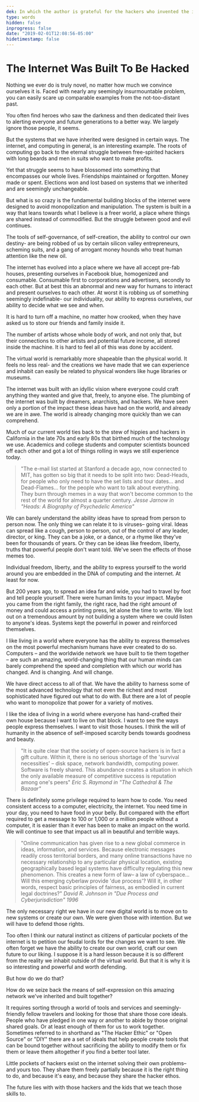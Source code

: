 ```yaml
---
dek: In which the author is grateful for the hackers who invented the internet
type: words
hidden: false
inprogress: false
date: "2019-02-01T12:08:56-05:00"
hidetimestamp: false
---
```


# The Internet Was Built To Be Hacked

Nothing we ever do is truly novel, no matter how much we convince ourselves it is. Faced with nearly any seemingly insurmountable problem, you can easily scare up comparable examples from the not-too-distant past.

You often find heroes who saw the darkness and then dedicated their lives to alerting everyone and future generations to a better way. We largely ignore those people, it seems.

But the systems that we have inherited were designed in certain ways. The internet, and computing in general, is an interesting example. The roots of computing go back to the eternal struggle between free-spirited hackers with long beards and men in suits who want to make profits.

Yet that struggle seems to have blossomed into something that encompasses our whole lives. Friendships maintained or forgotten. Money made or spent. Elections won and lost based on systems that we inherited and are seemingly unchangeable.

But what is so crazy is the fundamental building blocks of the internet were designed to avoid monopolization and manipulation. The system is built in a way that leans towards what I believe is a freer world, a place where things are shared instead of commodified. But the struggle between good and evil continues.

The tools of self-governance, of self-creation, the ability to control our own destiny- are being robbed of us by certain silicon valley entrepreneurs, scheming suits, and a gang of arrogant money hounds who treat human attention like the new oil.

The internet has evolved into a place where we have all accept pre-fab houses, presenting ourselves in Facebook blue, homogenized and consumable. Consumable first to corporations and advertisers, secondly to each other. But at best this an abnormal and new way for humans to interact and present ourselves to each other. At worst it is robbing us of something seemingly indefinable- our individuality, our ability to express ourselves, our ability to decide what we see and when.

It is hard to turn off a machine, no matter how crooked, when they have asked us to store our friends and family inside it.

The number of artists whose whole body of work, and not only that, but their connections to other artists and potential future income, all stored inside the machine. It is hard to feel all of this was done by accident.

The virtual world is remarkably more shapeable than the physical world. It feels no less real- and the creations we have made that we can experience and inhabit can easily be related to physical wonders like huge libraries or museums.

The internet was built with an idyllic vision where everyone could craft anything they wanted and give that, freely, to anyone else. The plumbing of the internet was built by dreamers, anarchists, and hackers. We have seen only a portion of the impact these ideas have had on the world, and already we are in awe. The world is already changing more quickly than we can comprehend.

Much of our current world ties back to the stew of hippies and hackers in California in the late 70s and early 80s that birthed much of the technology we use. Academics and college students and computer scientists bounced off each other and got a lot of things rolling in ways we still experience today.

> "The e-mail list started at Stanford a decade ago, now connected to MIT, has gotten so big that it needs to be split into two: Dead-Heads, for people who only need to have the set lists and tour dates… and Dead-Flames… for the people who want to talk about everything. They burn through memes in a way that won't become common to the rest of the world for almost a quarter century.
> <cite>Jesse Jarnow in "Heads: A Biography of Psychedelic America"</cite>

We can barely understand the ability ideas have to spread from person to person now. The only thing we can relate it to is viruses– going viral. Ideas can spread like a cough, person to person, out of the control of any leader, director, or king. They can be a joke, or a dance, or a rhyme like they've been for thousands of years. Or they can be ideas like freedom, liberty, truths that powerful people don't want told. We've seen the effects of those memes too.

Individual freedom, liberty, and the ability to express yourself to the world around you are embedded in the DNA of computing and the internet. At least for now.

But 200 years ago, to spread an idea far and wide, you had to travel by foot and tell people yourself. There were human limits to your impact. Maybe you came from the right family, the right race, had the right amount of money and could access a printing press, let alone the time to write. We lost out on a tremendous amount by not building a system where we could listen to anyone's ideas. Systems kept the powerful in power and reinforced themselves.

I like living in a world where everyone has the ability to express themselves on the most powerful mechanism humans have ever created to do so. Computers – and the worldwide network we have built to tie them together – are such an amazing, world-changing thing that our human minds can barely comprehend the speed and completion with which our world has changed. And is changing. And will change.

We have direct access to all of that. We have the ability to harness some of the most advanced technology that not even the richest and most sophisticated have figured out what to do with. But there are a lot of people who want to monopolize that power for a variety of motives.

I like the idea of living in a world where everyone has hand-crafted their own house because I want to live on that block. I want to see the ways people express themselves. I want to visit those houses. I think the will of humanity in the absence of self-imposed scarcity bends towards goodness and beauty.

> "It is quite clear that the society of open-source hackers is in fact a gift culture. Within it, there is no serious shortage of the 'survival necessities' – disk space, network bandwidth, computing power. Software is freely shared. This abundance creates a situation in which the only available measure of competitive success is reputation among one's peers"
> <cite>Eric S. Raymond in "The Cathedral & The Bazaar"</cite>

There is definitely some privilege required to learn how to code. You need consistent access to a computer, electricity, the internet. You need time in your day, you need to have food in your belly. But compared with the effort required to get a message to 100 or 1,000 or a million people without a computer, it is easier than it ever has been to make an impact on the world. We will continue to see that impact us all in beautiful and terrible ways.

> "Online communication has given rise to a new global commerce in ideas, information, and services. Because electronic messages readily cross territorial borders, and many online transactions have no necessary relationship to any particular physical location, existing geographically based legal systems have difficulty regulating this new phenomenon. This creates a new form of law– a law of cyberspace… Will this emerging cyberlaw provide 'due process'? Will it, in other words, respect basic principles of fairness, as embodied in current legal doctrines?"
> <cite>David R. Johnson in "Due Process and Cyberjurisdiction" 1996</cite>

The only necessary right we have in our new digital world is to move on to new systems or create our own. We were given those with intention. But we will have to defend those rights.

Too often I think our natural instinct as citizens of particular pockets of the internet is to petition our feudal lords for the changes we want to see. We often forget we have the ability to create our own world, craft our own future to our liking. I suppose it is a hard lesson because it is so different from the reality we inhabit outside of the virtual world. But that it is why it is so interesting and powerful and worth defending.

But how do we do that?

How do we seize back the means of self-expression on this amazing network we've inherited and built together?

It requires sorting through a world of tools and services and seemingly-friendly fellow travelers and looking for those that share those core ideals. People who have pledged in one way or another to abide by those original shared goals. Or at least enough of them for us to work together. Sometimes referred to in shorthand as "The Hacker Ethic" or "Open Source" or "DIY" there are a set of ideals that help people create tools that can be bound together without sacrificing the ability to modify them or fix them or leave them altogether if you find a better tool later.

Little pockets of hackers exist on the internet solving their own problems– and yours too. They share them freely partially because it is the right thing to do, and because it's easy, and because they share the hacker ethos.

The future lies with with those hackers and the kids that we teach those skills to.
